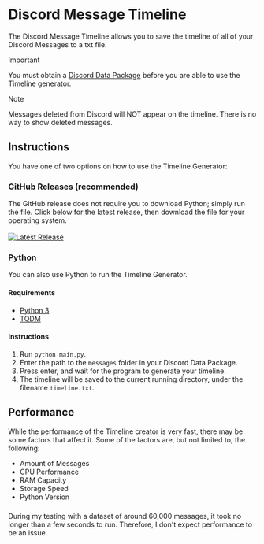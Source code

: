 # Discord Message Timeline
The Discord Message Timeline allows you to save the timeline of all of your Discord Messages to a txt file.

> [!IMPORTANT]
> You must obtain a [Discord Data Package](https://support.discord.com/hc/en-us/articles/360004957991-Your-Discord-Data-Package) before you are able to use the Timeline generator.

> [!NOTE]
> Messages deleted from Discord will NOT appear on the timeline. There is no way to show deleted messages.

## Instructions
You have one of two options on how to use the Timeline Generator:

### GitHub Releases (recommended)
The GitHub release does not require you to download Python; simply run the file. Click below for the latest release, then download the file for your operating system.\
\
[![Latest Release](https://img.shields.io/github/v/release/restartb/discordtimeline?display_name=release&style=for-the-badge&logo=github&label=Latest)](https://github.com/RestartB/discordtimeline/releases/latest)
### Python
You can also use Python to run the Timeline Generator.
#### Requirements
- [Python 3](https://www.python.org/)
- [TQDM](https://pypi.org/project/tqdm/)

#### Instructions
1. Run `python main.py`.
2. Enter the path to the `messages` folder in your Discord Data Package.
3. Press enter, and wait for the program to generate your timeline.
4. The timeline will be saved to the current running directory, under the filename `timeline.txt`.

## Performance
While the performance of the Timeline creator is very fast, there may be some factors that affect it. Some of the factors are, but not limited to, the following:
- Amount of Messages
- CPU Performance
- RAM Capacity
- Storage Speed
- Python Version
###
During my testing with a dataset of around 60,000 messages, it took no longer than a few seconds to run. Therefore, I don't expect performance to be an issue.

